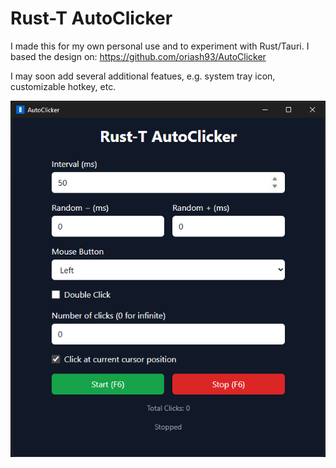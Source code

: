 # Rust-T AutoClicker

I made this for my own personal use and to experiment with Rust/Tauri.
I based the design on: https://github.com/oriash93/AutoClicker

I may soon add several additional featues, e.g. system tray icon, customizable hotkey, etc.

![Rust-T AutoClicker Screenshot](https://github.com/barnes-jacob/RustTClicker/blob/main/rustTss.png)